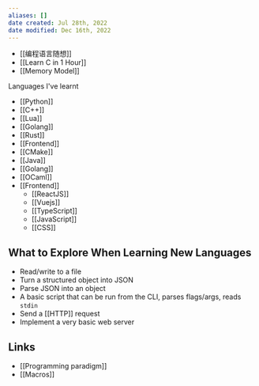 ```yaml
---
aliases: []
date created: Jul 28th, 2022
date modified: Dec 16th, 2022
---
```

- [[编程语言随想]]  
- [[Learn C in 1 Hour]]  
- [[Memory Model]]

Languages I've learnt  
- [[Python]]  
- [[C++]]  
- [[Lua]]  
- [[Golang]]  
- [[Rust]]  
- [[Frontend]]
- [[CMake]]
- [[Java]]
- [[Golang]]
- [[OCaml]]
- [[Frontend]]
	- [[ReactJS]]
	 - [[Vuejs]]
	- [[TypeScript]]
	- [[JavaScript]]  
	- [[CSS]]

## What to Explore When Learning New Languages
- Read/write to a file
- Turn a structured object into JSON
- Parse JSON into an object
- A basic script that can be run from the CLI, parses flags/args, reads `stdin`
- Send a [[HTTP]] request
- Implement a very basic web server

## Links
- [[Programming paradigm]]
- [[Macros]]